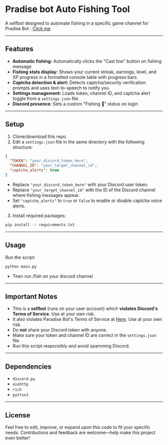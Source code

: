 
# Pradise bot Auto Fishing Tool

A selfbot designed to automate fishing in a specific game channel for Pradise Bot : [Click me](top.gg/bot/1272208314163396650)

---

## Features

- **Automatic fishing:** Automatically clicks the "Cast line" button on fishing message
- **Fishing stats display:** Shows your current streak, earnings, level, and XP progress in a formatted console table with progress bars.
- **Captcha detection & alert:** Detects captcha/security verification prompts and uses text-to-speech to notify you.
- **Settings management:** Loads token, channel ID, and captcha alert toggle from a `settings.json` file
- **Discord presence:** Sets a custom "Fishing 🎣" status on login

---

## Setup

1. Clone/download this repo.
2. Edit a `settings.json` file in the same directory with the following structure:

```json
{
  "TOKEN": "your_discord_token_here",
  "CHANNEL_ID": "your_target_channel_id",
  "captcha_alerts": true
}
```

- Replace `"your_discord_token_here"` with your Discord user token.
- Replace `"your_target_channel_id"` with the ID of the Discord channel where fishing messages appear.
- Set `"captcha_alerts"` to `true` or `false` to enable or disable captcha voice alerts.

3. Install required packages:

```bash
pip install -r requirements.txt
```

---

## Usage

Run the script:

```bash
python main.py
```

- Then run /fish on your discord channel

---

## Important Notes

- This is a **selfbot** (runs on your user account) which **violates Discord's Terms of Service**. Use at your own risk.
- It also violates Paradise Bot's Terms of Service at [Here](https://github.com/Daniel-191/Paradise/blob/main/TOS.md). Use at your own risk.
- Do **not** share your Discord token with anyone.
- Make sure your token and channel ID are correct in the `settings.json` file.
- Run this script responsibly and avoid spamming Discord.

---

## Dependencies

- `discord.py`
- `aiohttp`
- `rich`
- `pyttsx3`

---

## License

Feel free to edit, improve, or expand upon this code to fit your specific needs. Contributions and feedback are welcome—help make this project even better!
